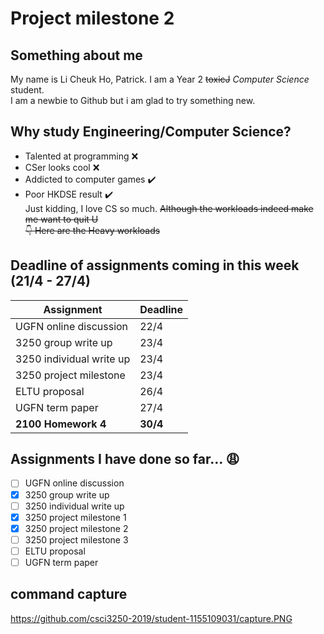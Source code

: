 # Project milestone 2

## Something about me
My name is Li Cheuk Ho, Patrick. I am a Year 2 ~~toxicJ~~ *Computer Science* student.  
I am a newbie to Github but i am glad to try something new.

## Why study Engineering/Computer Science?
* Talented at programming :x:
* CSer looks cool :x:
* Addicted to computer games :heavy_check_mark:
* Poor HKDSE result :heavy_check_mark:  
Just kidding, I love CS so much. ~~Although the workloads indeed make me want to quit U~~  
~~:point_down: Here are the Heavy workloads~~ 

## Deadline of assignments coming in this week (21/4 - 27/4)
Assignment | Deadline
---------- | --------
UGFN online discussion | 22/4
3250 group write up | 23/4
3250 individual write up | 23/4
3250 project milestone | 23/4
ELTU proposal | 26/4
UGFN term paper | 27/4
**2100 Homework 4** | **30/4** 

## Assignments I have done so far... :weary:
- [ ] UGFN online discussion
- [x] 3250 group write up
- [ ] 3250 individual write up
- [x] 3250 project milestone 1
- [x] 3250 project milestone 2
- [ ] 3250 project milestone 3
- [ ] ELTU proposal
- [ ] UGFN term paper

## command capture
https://github.com/csci3250-2019/student-1155109031/capture.PNG
